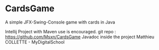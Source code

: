 # CardsGame
A simple JFX-Swing-Console game with cards in Java

Intellij Project with Maven use is encouraged.
git repo : https://github.com/Msxn/CardsGame
Javadoc inside the project
Matthieu COLLETTE - MyDigitalSchool
